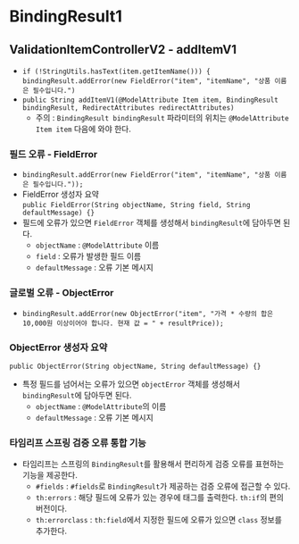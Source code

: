 # BindingResult1
## ValidationItemControllerV2 - addItemV1
- `if (!StringUtils.hasText(item.getItemName())) { bindingResult.addError(new FieldError("item", "itemName", "상품 이름은
  필수입니다.")`
- `public String addItemV1(@ModelAttribute Item item, BindingResult bindingResult,
  RedirectAttributes redirectAttributes)`
  - 주의 : `BindingResult bindingResult` 파라미터의 위치는 `@ModelAttribute Item item` 다음에 와야 한다.
### 필드 오류 - FieldError
- `bindingResult.addError(new FieldError("item", "itemName", "상품 이름은 필수입니다."));`
- FieldError 생성자 요약 <br>
`public FieldError(String objectName, String field, String defaultMessage) {}`
- 필드에 오류가 있으면 `FieldError` 객체를 생성해서 `bindingResult`에 담아두면 된다.
    - `objectName` : `@ModelAttribute` 이름
    - `field` : 오류가 발생한 필드 이름
    - `defaultMessage` : 오류 기본 메시지

### 글로벌 오류 - ObjectError
- `bindingResult.addError(new ObjectError("item", "가격 * 수량의 합은 10,000원 이상이어야
  합니다. 현재 값 = " + resultPrice));`

### ObjectError 생성자 요약
`public ObjectError(String objectName, String defaultMessage) {}`
- 특정 필드를 넘어서는 오류가 있으면 `objectError` 객체를 생성해서 `bindingResult`에 담아두면 된다.
    - `objectName` : `@ModelAttribute`의 이름
    - `defaultMessage` : 오류 기본 메시지

### 타임리프 스프링 검증 오류 통합 기능
- 타임리프는 스프링의 `BindingResult`를 활용해서 편리하게 검증 오류를 표현하는 기능을 제공한다.
  - `#fields` : `#fields`로 `BindingResult`가 제공하는 검증 오류에 접근할 수 있다.
  - `th:errors` : 해당 필드에 오류가 있는 경우에 태그를 출력한다. `th:if`의 편의 버전이다.
  - `th:errorclass` : `th:field`에서 지정한 필드에 오류가 있으면 `class` 정보를 추가한다.

